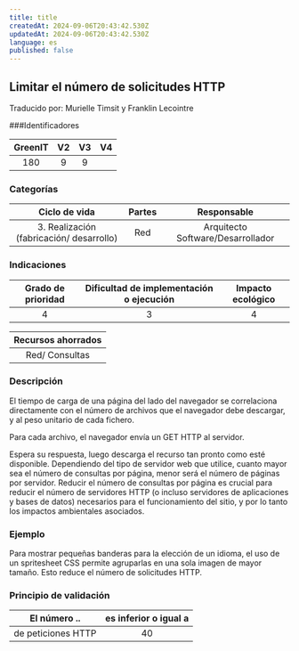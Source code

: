 ```yaml
---
title: title
createdAt: 2024-09-06T20:43:42.530Z
updatedAt: 2024-09-06T20:43:42.530Z
language: es
published: false
---
```

## Limitar el número de solicitudes HTTP
Traducido por: Murielle Timsit y Franklin Lecointre

###Identificadores

| GreenIT |  V2  |  V3  |  V4  |
|:-------:|:----:|:----:|:----:|
|   180   | 9  | 9  | |

### Categorías

| Ciclo de vida | Partes | Responsable |
|:---------:|:----:|:----:|
| 3. Realización (fabricación/ desarrollo) | Red | Arquitecto Software/Desarrollador |

### Indicaciones

| Grado de prioridad   | Dificultad de implementación o ejecución | Impacto ecológico   |
|:-------------------:|:-------------------------:|:---------------------:|
| 4 | 3 | 4 |

|Recursos ahorrados |
|:----------------------------------------------------------:|
| Red/ Consultas   |

### Descripción

El tiempo de carga de una página del lado del navegador se correlaciona directamente con el número de archivos que el navegador debe descargar, y al peso unitario de cada fichero.

Para cada archivo, el navegador envía un GET HTTP al servidor.

Espera su respuesta, luego descarga el recurso tan pronto como esté disponible. Dependiendo del tipo de servidor web que utilice, cuanto mayor sea el número de consultas por página, menor será el número de páginas por servidor.
Reducir el número de consultas por página es crucial para reducir el número de servidores HTTP (o incluso servidores de aplicaciones y bases de datos) necesarios para el funcionamiento del sitio,
y por lo tanto los impactos ambientales asociados.

### Ejemplo

Para mostrar pequeñas banderas para la elección de un idioma, el uso de un spritesheet CSS permite agruparlas en una sola imagen de mayor tamaño.
Esto reduce el número de solicitudes HTTP.

### Principio de validación

| El número ..   | es inferior o igual a   |  
|-------------------|:-------------------------:|
| de peticiones HTTP  | 40  |


